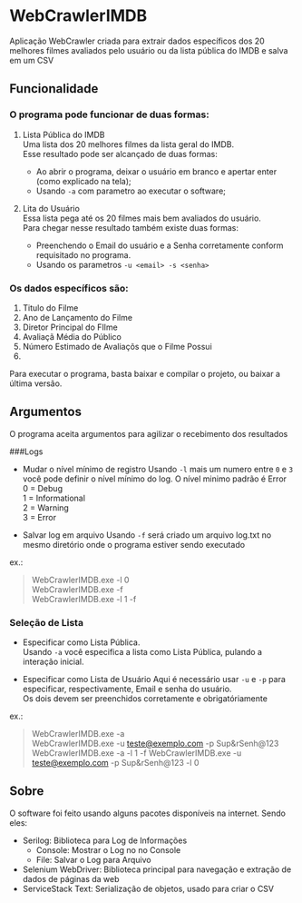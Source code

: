 # WebCrawlerIMDB

Aplicação WebCrawler criada para extrair dados específicos dos 20 melhores filmes avaliados pelo usuário ou da lista pública do IMDB e salva em um CSV

## Funcionalidade
### O programa pode funcionar de duas formas:
1. Lista Pública do IMDB  
	Uma lista dos 20 melhores filmes da lista geral do IMDB.  
	Esse resultado pode ser alcançado de duas formas:  
	- Ao abrir o programa, deixar o usuário em branco e apertar enter (como explicado na tela);  
	- Usando `-a` com parametro ao executar o software;  

2. Lita do Usuário  
	Essa lista pega até os 20 filmes mais bem avaliados do usuário.  
	Para chegar nesse resultado também existe duas formas:  
	- Preenchendo o Email do usuário e a Senha corretamente conform requisitado no programa.  
	- Usando os parametros `-u <email> -s <senha>`  


### Os dados específicos são:
1. Titulo do Filme
2. Ano de Lançamento do Filme
3. Diretor Principal do FIlme
4. Avaliaçã Média do Público
5. Número Estimado de Avaliaçõs que o Filme Possui
1. 

Para executar o programa, basta baixar e compilar o projeto, ou baixar a última versão.

 
## Argumentos
O programa aceita argumentos para agilizar o recebimento dos resultados

###Logs
- Mudar o nível mínimo de registro
  Usando `-l` mais um numero entre `0` e `3` você pode definir o nível mínimo do log. O nível minimo padrão é Error  
  0 = Debug  
  1 = Informational  
  2 = Warning  
  3 = Error  

- Salvar log em arquivo
Usando `-f` será criado um arquivo log.txt no mesmo diretório onde o programa estiver sendo executado

ex.: 
> WebCrawlerIMDB.exe -l 0  
> WebCrawlerIMDB.exe -f   
> WebCrawlerIMDB.exe -l 1 -f  


### Seleção de Lista
- Especificar como Lista Pública.  
Usando `-a` você especifica a lista como Lista Pública, pulando a interação inicial.  

- Especificar como Lista de Usuário
Aqui é necessário usar  `-u` e `-p` para especificar, respectivamente, Email e senha do usuário.  
Os dois devem ser preenchidos corretamente e obrigatóriamente

ex.: 
> WebCrawlerIMDB.exe -a  
> WebCrawlerIMDB.exe -u teste@exemplo.com -p Sup&rSenh@123   
> WebCrawlerIMDB.exe -a -l 1 -f 
> WebCrawlerIMDB.exe -u teste@exemplo.com -p Sup&rSenh@123 -l 0
 
## Sobre  
O software foi feito usando alguns pacotes disponíveis na internet. Sendo eles:
- Serilog: Biblioteca para Log de Informações
  - Console: Mostrar o Log no no Console
  - File: Salvar o Log para Arquivo
- Selenium WebDriver: Biblioteca principal para navegação e extração de dados de páginas da web
- ServiceStack Text: Serialização de objetos, usado para criar o CSV
